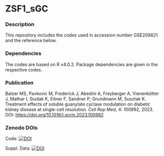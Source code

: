 # ZSF1_sGC

### Description
This repository includes the codes used in accession number GSE209821 and the reference below.

### Dependencies
The codes are based on R v4.0.2. Package dependencies are given in the respective codes.

### Publication
Balzer MS, Pavkovic M, Frederick J, Abedini A, Freyberger A, Vienenkötter J, Mathar I, Siudak K, Eitner F, Sandner P, Grundmann M, Susztak K. Treatment effects of soluble guanylate cyclase modulation on diabetic kidney disease at single-cell resolution. _Cell Rep Med_, 4: 100992, 2023. DOI: https://doi.org/10.1016/j.xcrm.2023.100992

### Zenodo DOIs
Code: [![DOI](https://zenodo.org/badge/DOI/10.5281/zenodo.6959731.svg)](https://doi.org/10.5281/zenodo.6959731)

Suppl. Data: [![DOI](https://zenodo.org/badge/DOI/10.5281/zenodo.6950236.svg)](https://doi.org/10.5281/zenodo.6950236)
